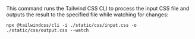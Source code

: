 This command runs the Tailwind CSS CLI to process the input CSS file and outputs the result to the specified file while watching for changes:

```
npx @tailwindcss/cli -i ./static/css/input.css -o ./static/css/output.css --watch
```
